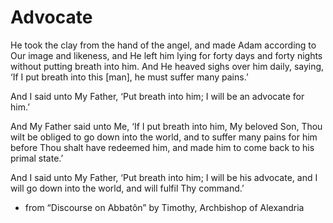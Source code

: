 # Advocate

He took the clay from the hand of the angel, and made Adam according to Our image and likeness, and He left him lying for forty days and forty nights without putting breath into him. And He heaved sighs over him daily, saying, ‘If I put breath into this [man], he must suffer many pains.’

And I said unto My Father, ‘Put breath into him; I will be an advocate for him.’

And My Father said unto Me, ‘If I put breath into him, My beloved Son, Thou wilt be obliged to go down into the world, and to suffer many pains for him before Thou shalt have redeemed him, and made him to come back to his primal state.’

And I said unto My Father, ‘Put breath into him; I will be his advocate, and I will go down into the world, and will fulfil Thy command.’

- from “Discourse on Abbatôn” by Timothy, Archbishop of Alexandria